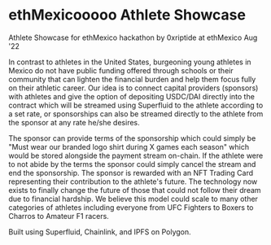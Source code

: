 # ethMexicooooo Athlete Showcase

Athlete Showcase for ethMexico hackathon
by 0xriptide at ethMexico Aug '22

In contrast to athletes in the United States, burgeoning young athletes in Mexico do not have public funding offered through schools or their community that can lighten the financial burden and help them focus fully on their athletic career. Our idea is to connect capital providers (sponsors) with athletes and give the option of depositing USDC/DAI directly into the contract which will be streamed using Superfluid to the athlete according to a set rate, or sponsorships can also be streamed directly to the athlete from the sponsor at any rate he/she desires.

The sponsor can provide terms of the sponsorship which could simply be "Must wear our branded logo shirt during X games each season" which would be stored alongside the payment stream on-chain. If the athlete were to not abide by the terms the sponsor could simply cancel the stream and end the sponsorship. The sponsor is rewarded with an NFT Trading Card representing their contribution to the athlete's future. The technology now exists to finally change the future of those that could not follow their dream due to financial hardship. We believe this model could scale to many other categories of athletes including everyone from UFC Fighters to Boxers to Charros to Amateur F1 racers.

Built using Superfluid, Chainlink, and IPFS on Polygon.

